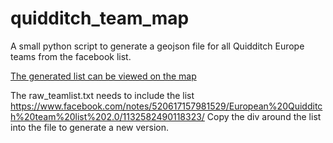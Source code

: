# quidditch_team_map
A small python script to generate a geojson file for all Quidditch Europe teams from the facebook list.

[The generated list can be viewed on the map](http://u.osmfr.org/m/140367/)

The raw_teamlist.txt needs to include the list https://www.facebook.com/notes/520617157981529/European%20Quidditch%20team%20list%202.0/1132582490118323/
Copy the div around the list into the file to generate a new version.

